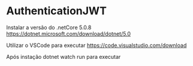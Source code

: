 # AuthenticationJWT



Instalar a versão do .netCore 5.0.8
https://dotnet.microsoft.com/download/dotnet/5.0

Utilizar o VSCode para executar
https://code.visualstudio.com/download

Após instação
dotnet watch run para executar

